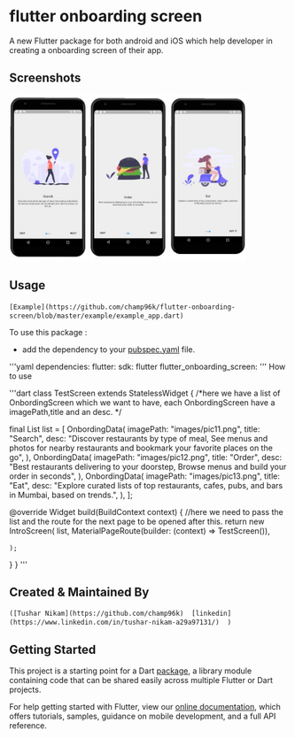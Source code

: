 # flutter onboarding screen

A new Flutter package for both android and iOS which help developer in creating a onboarding screen of their app.


## Screenshots

<img src="Screenshot1.JPG" height="300em" />  <img src="Screenshot2.JPG" height="300em" />  <img src="Screenshot3.JPG" height="300em" />

## Usage
    [Example](https://github.com/champ96k/flutter-onboarding-screen/blob/master/example/example_app.dart)

To use this package :

* add the dependency to your [pubspec.yaml](https://github.com/champ96k/flutter-onboarding-screen/blob/master/pubspec.yaml) file.

'''yaml
   dependencies:
      flutter:
        sdk: flutter
      flutter_onboarding_screen:
'''
How to use

'''dart
class TestScreen extends StatelessWidget {
    /*here we have a list of OnbordingScreen which we want to have,
      each OnbordingScreen have a imagePath,title and an desc.
      */

  final List<OnbordingData> list = [
    OnbordingData(
      imagePath: "images/pic11.png",
      title: "Search",
      desc:
          "Discover restaurants by type of meal, See menus and photos for nearby restaurants and bookmark your favorite places on the go",
    ),
    OnbordingData(
      imagePath: "images/pic12.png",
      title: "Order",
      desc:
          "Best restaurants delivering to your doorstep, Browse menus and build your order in seconds",
    ),
    OnbordingData(
      imagePath: "images/pic13.png",
      title: "Eat",
      desc:
          "Explore curated lists of top restaurants, cafes, pubs, and bars in Mumbai, based on trends.",
    ),
  ];

  @override
  Widget build(BuildContext context) {
  //here we need to pass the list and the route for the next page to be opened after this.
    return new IntroScreen(
      list,
       MaterialPageRoute(builder: (context) => TestScreen()),

    );
  }
}
'''

## Created & Maintained By

    ([Tushar Nikam](https://github.com/champ96k)  [linkedin](https://www.linkedin.com/in/tushar-nikam-a29a97131/)  )


## Getting Started

This project is a starting point for a Dart
[package](https://flutter.dev/developing-packages/),
a library module containing code that can be shared easily across
multiple Flutter or Dart projects.

For help getting started with Flutter, view our 
[online documentation](https://flutter.dev/docs), which offers tutorials,
samples, guidance on mobile development, and a full API reference.

